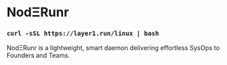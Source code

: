 # NodΞRunr

### `curl -sSL https://layer1.run/linux | bash`

NodΞRunr is a lightweight, smart daemon delivering effortless SysOps to Founders and Teams.